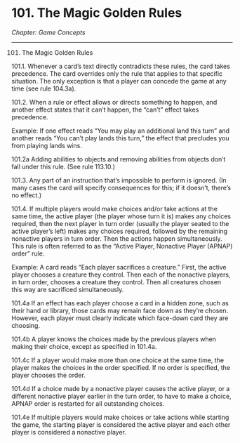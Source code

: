 # 101. The Magic Golden Rules

*Chapter: Game Concepts*

---

101. The Magic Golden Rules



101.1. Whenever a card’s text directly contradicts these rules, the card takes precedence. The card overrides only the rule that applies to that specific situation. The only exception is that a player can concede the game at any time (see rule 104.3a).



101.2. When a rule or effect allows or directs something to happen, and another effect states that it can’t happen, the “can’t” effect takes precedence.

Example: If one effect reads “You may play an additional land this turn” and another reads “You can’t play lands this turn,” the effect that precludes you from playing lands wins.



101.2a Adding abilities to objects and removing abilities from objects don’t fall under this rule. (See rule 113.10.)



101.3. Any part of an instruction that’s impossible to perform is ignored. (In many cases the card will specify consequences for this; if it doesn’t, there’s no effect.)



101.4. If multiple players would make choices and/or take actions at the same time, the active player (the player whose turn it is) makes any choices required, then the next player in turn order (usually the player seated to the active player’s left) makes any choices required, followed by the remaining nonactive players in turn order. Then the actions happen simultaneously. This rule is often referred to as the “Active Player, Nonactive Player (APNAP) order” rule.

Example: A card reads “Each player sacrifices a creature.” First, the active player chooses a creature they control. Then each of the nonactive players, in turn order, chooses a creature they control. Then all creatures chosen this way are sacrificed simultaneously.



101.4a If an effect has each player choose a card in a hidden zone, such as their hand or library, those cards may remain face down as they’re chosen. However, each player must clearly indicate which face-down card they are choosing.



101.4b A player knows the choices made by the previous players when making their choice, except as specified in 101.4a.



101.4c If a player would make more than one choice at the same time, the player makes the choices in the order specified. If no order is specified, the player chooses the order.



101.4d If a choice made by a nonactive player causes the active player, or a different nonactive player earlier in the turn order, to have to make a choice, APNAP order is restarted for all outstanding choices.



101.4e If multiple players would make choices or take actions while starting the game, the starting player is considered the active player and each other player is considered a nonactive player.


